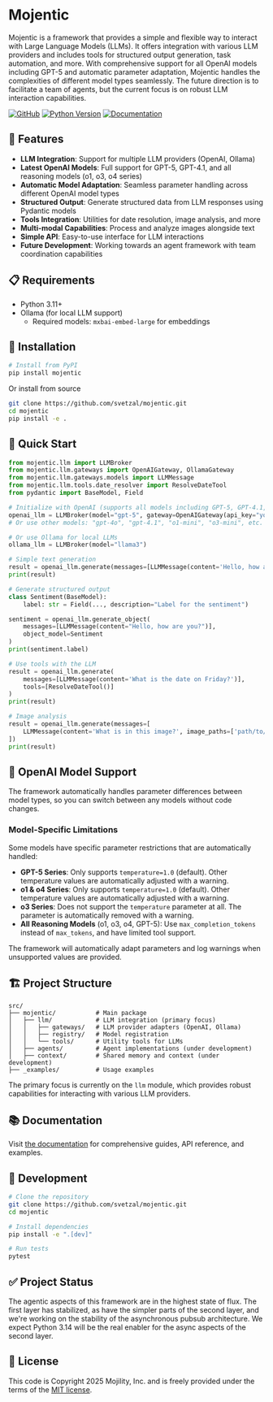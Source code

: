 # Mojentic

Mojentic is a framework that provides a simple and flexible way to interact with Large Language Models (LLMs). It offers integration with various LLM providers and includes tools for structured output generation, task automation, and more. With comprehensive support for all OpenAI models including GPT-5 and automatic parameter adaptation, Mojentic handles the complexities of different model types seamlessly. The future direction is to facilitate a team of agents, but the current focus is on robust LLM interaction capabilities.

[![GitHub](https://img.shields.io/github/license/svetzal/mojentic)](LICENSE.md)
[![Python Version](https://img.shields.io/badge/python-3.11%2B-blue)](https://www.python.org/downloads/)
[![Documentation](https://img.shields.io/badge/docs-latest-brightgreen)](https://svetzal.github.io/mojentic/)

## 🚀 Features

- **LLM Integration**: Support for multiple LLM providers (OpenAI, Ollama)
- **Latest OpenAI Models**: Full support for GPT-5, GPT-4.1, and all reasoning models (o1, o3, o4 series)
- **Automatic Model Adaptation**: Seamless parameter handling across different OpenAI model types
- **Structured Output**: Generate structured data from LLM responses using Pydantic models
- **Tools Integration**: Utilities for date resolution, image analysis, and more
- **Multi-modal Capabilities**: Process and analyze images alongside text
- **Simple API**: Easy-to-use interface for LLM interactions
- **Future Development**: Working towards an agent framework with team coordination capabilities

## 📋 Requirements

- Python 3.11+
- Ollama (for local LLM support)
  - Required models: `mxbai-embed-large` for embeddings

## 🔧 Installation

```bash
# Install from PyPI
pip install mojentic
```

Or install from source

```bash
git clone https://github.com/svetzal/mojentic.git
cd mojentic
pip install -e .
```

## 🚦 Quick Start

```python
from mojentic.llm import LLMBroker
from mojentic.llm.gateways import OpenAIGateway, OllamaGateway
from mojentic.llm.gateways.models import LLMMessage
from mojentic.llm.tools.date_resolver import ResolveDateTool
from pydantic import BaseModel, Field

# Initialize with OpenAI (supports all models including GPT-5, GPT-4.1, reasoning models)
openai_llm = LLMBroker(model="gpt-5", gateway=OpenAIGateway(api_key="your_api_key"))
# Or use other models: "gpt-4o", "gpt-4.1", "o1-mini", "o3-mini", etc.

# Or use Ollama for local LLMs
ollama_llm = LLMBroker(model="llama3")

# Simple text generation
result = openai_llm.generate(messages=[LLMMessage(content='Hello, how are you?')])
print(result)

# Generate structured output
class Sentiment(BaseModel):
    label: str = Field(..., description="Label for the sentiment")

sentiment = openai_llm.generate_object(
    messages=[LLMMessage(content="Hello, how are you?")],
    object_model=Sentiment
)
print(sentiment.label)

# Use tools with the LLM
result = openai_llm.generate(
    messages=[LLMMessage(content='What is the date on Friday?')],
    tools=[ResolveDateTool()]
)
print(result)

# Image analysis
result = openai_llm.generate(messages=[
    LLMMessage(content='What is in this image?', image_paths=['path/to/image.jpg'])
])
print(result)
```

## 🤖 OpenAI Model Support

The framework automatically handles parameter differences between model types, so you can switch between any models without code changes.

### Model-Specific Limitations

Some models have specific parameter restrictions that are automatically handled:

- **GPT-5 Series**: Only supports `temperature=1.0` (default). Other temperature values are automatically adjusted with a warning.
- **o1 & o4 Series**: Only supports `temperature=1.0` (default). Other temperature values are automatically adjusted with a warning.
- **o3 Series**: Does not support the `temperature` parameter at all. The parameter is automatically removed with a warning.
- **All Reasoning Models** (o1, o3, o4, GPT-5): Use `max_completion_tokens` instead of `max_tokens`, and have limited tool support.

The framework will automatically adapt parameters and log warnings when unsupported values are provided.

## 🏗️ Project Structure

```
src/
├── mojentic/           # Main package
│   ├── llm/            # LLM integration (primary focus)
│   │   ├── gateways/   # LLM provider adapters (OpenAI, Ollama)
│   │   ├── registry/   # Model registration
│   │   └── tools/      # Utility tools for LLMs
│   ├── agents/         # Agent implementations (under development)
│   ├── context/        # Shared memory and context (under development)
├── _examples/          # Usage examples
```

The primary focus is currently on the `llm` module, which provides robust capabilities for interacting with various LLM providers.

## 📚 Documentation

Visit [the documentation](https://svetzal.github.io/mojentic/) for comprehensive guides, API reference, and examples.

## 🧪 Development

```bash
# Clone the repository
git clone https://github.com/svetzal/mojentic.git
cd mojentic

# Install dependencies
pip install -e ".[dev]"

# Run tests
pytest
```

## ✅ Project Status

The agentic aspects of this framework are in the highest state of flux. The first layer has stabilized, as have the simpler parts of the second layer, and we're working on the stability of the asynchronous pubsub architecture. We expect Python 3.14 will be the real enabler for the async aspects of the second layer.

## 📄 License

This code is Copyright 2025 Mojility, Inc. and is freely provided under the terms of the [MIT license](LICENSE.md).
